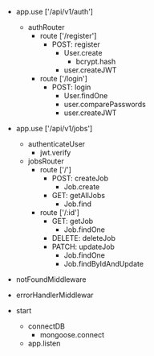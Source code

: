    + app.use ['/api/v1/auth'] 
      - authRouter
         - route ['/register']
            - POST: register
               - User.create
                  - bcrypt.hash
               - user.createJWT
         - route ['/login']
            - POST: login
               - User.findOne
               - user.comparePasswords    
               - user.createJWT

   + app.use ['/api/v1/jobs']
      - authenticateUser
         - jwt.verify
      - jobsRouter
         - route ['/']
            - POST: createJob
               - Job.create
            - GET: getAllJobs
               - Job.find
         - route ['/:id']
            - GET: getJob
               - Job.findOne
            - DELETE: deleteJob
            - PATCH: updateJob
               - Job.findOne
               - Job.findByIdAndUpdate

   + notFoundMiddleware
   + errorHandlerMiddlewar

   + start
      - connectDB
         - mongoose.connect
      - app.listen
